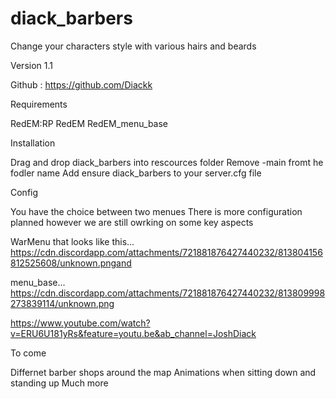 # diack_barbers
Change your characters style with various hairs and beards

Version 1.1

Github : https://github.com/Diackk

Requirements

RedEM:RP
RedEM
RedEM_menu_base

Installation

Drag and drop diack_barbers into rescources folder
Remove -main fromt he fodler name
Add ensure diack_barbers to your server.cfg file

Config 

You have the choice between two menues
There is more configuration planned however we are still owrking on some key aspects


WarMenu that looks like this... 
https://cdn.discordapp.com/attachments/721881876427440232/813804156812525608/unknown.pngand 

menu_base...
https://cdn.discordapp.com/attachments/721881876427440232/813809998273839114/unknown.png

https://www.youtube.com/watch?v=ERU6U181yRs&feature=youtu.be&ab_channel=JoshDiack


To come

Differnet barber shops around the map
Animations when sitting down and standing up
Much more
